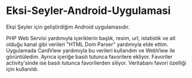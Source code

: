 # Eksi-Seyler-Android-Uygulamasi
Ekşi Şeyler için geliştirdiğim Android uygulamasıdır. 

PHP Web Servisi yardımıyla içeriklerin başlık, resim, url, istatistik ve ait olduğu kanal gibi verileri "HTML Dom Parser" yardımıyla elde ettim. Uygulamada CardView yardımıyla bu verileri kullandım ve WebView ile görüntüledim. Ayrıca içeriğe basılı tutunca favorilere ekliyor. Favoriler activity'sinde ise basılı tutunca favorilerden siliyor. Veritabanı favori özelliği için kullanıldı.
